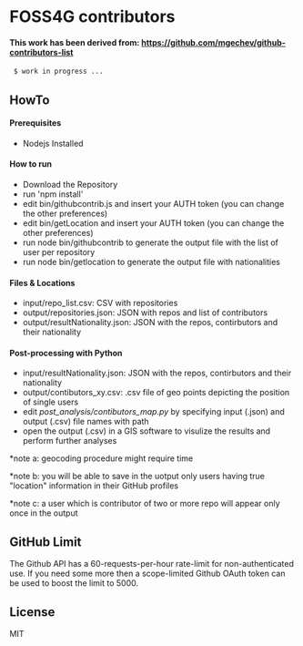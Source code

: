 # FOSS4G contributors

#### This work has been derived from: https://github.com/mgechev/github-contributors-list

```sh
 $ work in progress ...
``` 


## HowTo
#### Prerequisites
 - Nodejs Installed

#### How to run
-  Download the Repository
-  run 'npm install'
-  edit bin/githubcontrib.js and insert your AUTH token (you can change the other preferences)
-  edit bin/getLocation and insert your AUTH token (you can change the other preferences)
-  run node bin/githubcontrib to generate the output file with the list of user per repository
-  run node bin/getlocation to generate the output file with nationalities

#### Files & Locations
-  input/repo_list.csv: CSV with repositories
-  output/repositories.json: JSON with repos and list of contributors
-  output/resultNationality.json: JSON with the repos, contirbutors and their nationality

#### Post-processing with Python
-  input/resultNationality.json: JSON with the repos, contirbutors and their nationality
-  output/contibutors_xy.csv: .csv file of geo points depicting the position of single users
-  edit _post_analysis/contibutors_map.py_ by specifying input (.json) and output (.csv) file names with path
-  open the output (.csv) in a GIS software to visulize the results and perform further analyses

*note a: geocoding procedure might require time

*note b: you will be able to save in the uotput only users having true "location" information in their GitHub profiles

*note c: a user which is contributor of two or more repo will appear only once in the output

## GitHub Limit

The Github API has a 60-requests-per-hour rate-limit for non-authenticated use. If you need some more then a scope-limited Github OAuth token can be used to boost the limit to 5000.

## License

MIT
